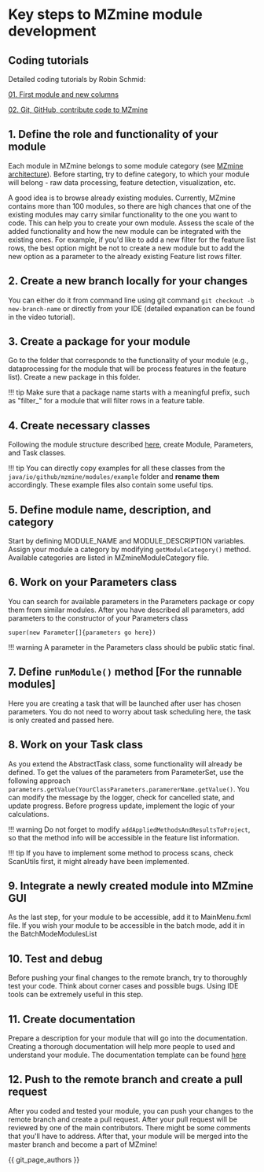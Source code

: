 # **Key steps to MZmine module development**

## Coding tutorials

Detailed coding tutorials by Robin Schmid:

[01. First module and new columns](https://www.youtube.com/watch?v=T02H4rwyCvk&list=PL4L2Xw5k8ITzQEq677w-UicporguCgAt3&ab_channel=RobinSchmid)

[02. Git, GitHub, contribute code to MZmine](https://www.youtube.com/watch?v=tTJSoxw8fjU&ab_channel=RobinSchmid)

## **1. Define the role and functionality of your module**

Each module in MZmine belongs to some module category (see [MZmine architecture](general_structure.md)). Before starting, try to define category, to which your module will belong - raw data processing, feature detection, visualization, etc.

A good idea is to browse already existing modules. Currently, MZmine contains more than 100 modules, so there are high chances that one of the existing modules may carry similar functionality to the one you want to code. This can help you to create your own module. Assess the scale of the added functionality and how the new module can be integrated with the existing ones.
For example, if you'd like to add a new filter for the feature list rows, the best option might be not to create a new module but to add the new option as a parameter to the already existing Feature list rows filter.

## **2. Create a new branch locally for your changes**

You can either do it from command line using git command `git checkout -b new-branch-name` or directly from your IDE (detailed expanation can be found in the video tutorial).

## **3. Create a package for your module**

Go to the folder that corresponds to the functionality of your module (e.g., dataprocessing for the module that will be process features in the feature list). Create a new package in this folder.

!!! tip
Make sure that a package name starts with a meaningful prefix, such as "filter\_" for a module that will filter rows in a feature table.

## **4. Create necessary classes**

Following the module structure described [here](general_structure.md), create Module, Parameters, and Task classes.

!!! tip
You can directly copy examples for all these classes from the `java/io/github/mzmine/modules/example` folder and **rename them** accordingly. These example files also contain some useful tips.

## **5. Define module name, description, and category**

Start by defining MODULE_NAME and MODULE_DESCRIPTION variables. Assign your module a category by modifying `getModuleCategory()` method. Available categories are listed in MZmineModuleCategory file.

## **6. Work on your Parameters class**

You can search for available parameters in the Parameters package or copy them from similar modules.
After you have described all parameters, add parameters to the constructor of your Parameters class

`super(new Parameter[]{parameters go here})`

!!! warning
A parameter in the Parameters class should be public static final.

## **7. Define `runModule()` method [For the runnable modules]**

Here you are creating a task that will be launched after user has chosen parameters. You do not need to worry about task scheduling here, the task is only created and passed here.

## **8. Work on your Task class**

As you extend the AbstractTask class, some functionality will already be defined. To get the values of the parameters from ParameterSet, use the following approach `parameters.getValue(YourClassParameters.paramererName.getValue()`.
You can modify the message by the logger, check for cancelled state, and update progress. Before progress update, implement the logic of your calculations.

!!! warning
Do not forget to modify `addAppliedMethodsAndResultsToProject`, so that the method info will be accessible in the feature list information.

!!! tip
If you have to implement some method to process scans, check ScanUtils first, it might already have been implemented.

## **9. Integrate a newly created module into MZmine GUI**

As the last step, for your module to be accessible, add it to MainMenu.fxml file. If you wish your module to be accessible in the batch mode, add it in the BatchModeModulesList

## **10. Test and debug**

Before pushing your final changes to the remote branch, try to thoroughly test your code. Think about corner cases and possible bugs. Using IDE tools can be extremely useful in this step.

## **11. Create documentation**

Prepare a description for your module that will go into the documentation. Creating a thorough documentation will help more people to used and understand your module. The documentation template can be found [here](../contribute_docu_template.md)

## **12. Push to the remote branch and create a pull request**

After you coded and tested your module, you can push your changes to the remote branch and create a pull request. After your pull request will be reviewed by one of the main contributors. There might be some comments that you'll have to address. After that, your module will be merged into the master branch and become a part of MZmine!

[//]: # "TODO Add more details here"

{{ git_page_authors }}
